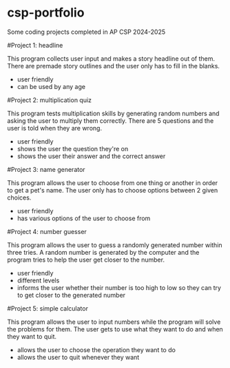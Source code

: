 # csp-portfolio
Some coding projects completed in AP CSP 2024-2025

#Project 1: headline

This program collects user input and makes a story headline out of them. There are premade story outlines and the user only has to fill in the blanks.
- user friendly
- can be used by any age
  
#Project 2: multiplication quiz

This program tests multiplication skills by generating random numbers and asking the user to multiply them correctly. There are 5 questions and the user is told when they are wrong. 
- user friendly
- shows the user the question they're on
- shows the user their answer and the correct answer
  
#Project 3: name generator

This program allows the user to choose from one thing or another in order to get a pet's name. The user only has to choose options between 2 given choices. 
- user friendly
- has various options of the user to choose from
  
#Project 4: number guesser

This program allows the user to guess a randomly generated number within three tries. A random number is generated by the computer and the program tries to help the user get closer to the number.
- user friendly
- different levels
- informs the user whether their number is too high to low so they can try to get closer to the generated number
  
#Project 5: simple calculator

This program allows the user to input numbers while the program will solve the problems for them. The user gets to use what they want to do and when they want to quit. 
- allows the user to choose the operation they want to do
- allows the user to quit whenever they want
